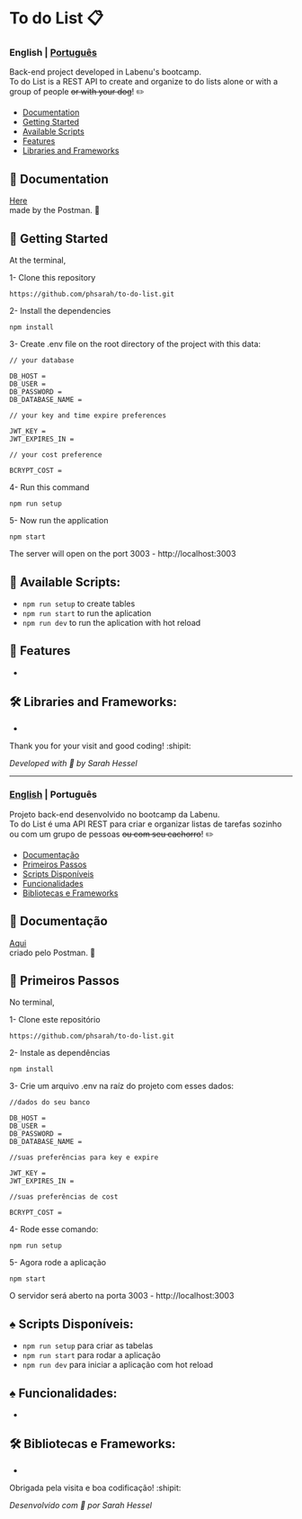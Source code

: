 # To do List 📋	

<a id="en-readme"></a>
### English | [Português](#pt-readme)
Back-end project developed in Labenu's bootcamp. \
To do List is a REST API to create and organize to do lists alone or with a group of people ~~or with your dog~~! ✏️

<a name="en-menu"></a>
- [Documentation](#documentacao)
- [Getting Started](#steps)
- [Available Scripts](#en-scripts)
- [Features](#features)
- [Libraries and Frameworks](#libs)


<a id="documentation"></a>
## 📙 Documentation
[Here]() <br/> made by the Postman. 🍊

<a id="steps"></a>
## :rocket: Getting Started

At the terminal,

1- Clone this repository
```
https://github.com/phsarah/to-do-list.git
```
2- Install the dependencies
```
npm install
```
3- Create .env file on the root directory of the project with this data:
```
// your database

DB_HOST = 
DB_USER =
DB_PASSWORD = 
DB_DATABASE_NAME = 

// your key and time expire preferences

JWT_KEY =
JWT_EXPIRES_IN = 

// your cost preference

BCRYPT_COST = 
```
4- Run this command
```
npm run setup
```
5- Now run the application
```
npm start
```
The server will open on the port 3003 - http://localhost:3003

<a id="en-scripts"></a>
## :small_orange_diamond: Available Scripts:
* `npm run setup` to create tables
* `npm run start` to run the aplication
* `npm run dev` to run the aplication with hot reload

<a id="features"></a>
## :small_orange_diamond: Features

-

<a id="libs"></a>
## 🛠	Libraries and Frameworks:

-

Thank you for your visit and good coding! :shipit:

*Developed with :sparkling_heart:	 by Sarah Hessel*

-------
<a id="pt-readme"></a>
### [English](#en-readme) | Português
Projeto back-end desenvolvido no bootcamp da Labenu. \
To do List é uma API REST para criar e organizar listas de tarefas sozinho ou com um grupo de pessoas ~~ou com seu cachorro~~! ✏️

<a name="pt-menu"></a>
- [Documentação](#documentacao)
- [Primeiros Passos](#passos)
- [Scripts Disponíveis](#pt-scripts)
- [Funcionalidades](#funcionalidades)
- [Bibliotecas e Frameworks](#bibliotecas)


<a id="documentacao"></a>
## 📙	Documentação
[Aqui]() <br/> criado pelo Postman. 🍊

<a id="passos"></a>
## :rocket:	Primeiros Passos

No terminal,

1- Clone este repositório
```
https://github.com/phsarah/to-do-list.git
```
2- Instale as dependências
```
npm install
```
3- Crie um arquivo .env na raíz do projeto com esses dados:
```
//dados do seu banco

DB_HOST =
DB_USER =
DB_PASSWORD = 
DB_DATABASE_NAME = 

//suas preferências para key e expire

JWT_KEY =
JWT_EXPIRES_IN = 

//suas preferências de cost

BCRYPT_COST = 
```
4- Rode esse comando:
```
npm run setup
```
5- Agora rode a aplicação
```
npm start
```
O servidor será aberto na porta 3003 - http://localhost:3003

<a id="pt-scripts"></a>
## :spades:	Scripts Disponíveis:
* `npm run setup` para criar as tabelas
* `npm run start` para rodar a aplicação
* `npm run dev` para iniciar a aplicação com hot reload

<a id="funcionalidades"></a>
## :spades:	Funcionalidades:

-

<a id="bibliotecas"></a>
## 🛠	Bibliotecas e Frameworks:

- 

Obrigada pela visita e boa codificação! :shipit:

*Desenvolvido com :sparkling_heart:	por Sarah Hessel*
